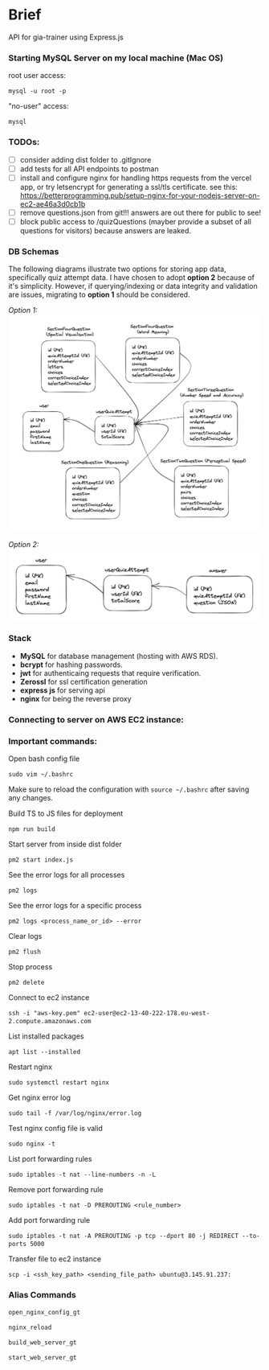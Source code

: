 # Brief

API for gia-trainer using Express.js

### Starting MySQL Server on my local machine (Mac OS)

root user access:

```
mysql -u root -p
```

"no-user" access:

```
mysql
```

### TODOs:

- [ ] consider adding dist folder to .gitIgnore
- [ ] add tests for all API endpoints to postman
- [ ] install and configure nginx for handling https requests from the vercel app, or try letsencrypt for generating a ssl/tls certificate. see this: https://betterprogramming.pub/setup-nginx-for-your-nodejs-server-on-ec2-ae46a3d0cb1b
- [ ] remove questions.json from git!!! answers are out there for public to see!
- [ ] block public access to /quizQuestions (mayber provide a subset of all questions for visitors) because answers are leaked.

### DB Schemas

The following diagrams illustrate two options for storing app data, specifically quiz attempt data. I have chosen to adopt **option 2** because of it's simplicity. However, if querying/indexing or data integrity and validation are issues, migrating to **option 1** should be considered.

_Option 1:_
![schema 1](assets/schema-1.png "Title")

_Option 2:_
![schema 2](assets/schema-2.png "Title")

### Stack

- **MySQL** for database management (hosting with AWS RDS).
- **bcrypt** for hashing passwords.
- **jwt** for authenticaing requests that require verification.
- **Zerossl** for ssl certification generation
- **express js** for serving api
- **nginx** for being the reverse proxy

### Connecting to server on AWS EC2 instance:

### Important commands:

Open bash config file

```
sudo vim ~/.bashrc
```

Make sure to reload the configuration with `source ~/.bashrc` after saving any changes.

Build TS to JS files for deployment

```
npm run build
```

Start server from inside dist folder

```
pm2 start index.js
```

See the error logs for all processes

```
pm2 logs
```

See the error logs for a specific process

```
pm2 logs <process_name_or_id> --error
```

Clear logs

```
pm2 flush
```

Stop process

```
pm2 delete
```

Connect to ec2 instance

```
ssh -i "aws-key.pem" ec2-user@ec2-13-40-222-178.eu-west-2.compute.amazonaws.com
```

List installed packages

```
apt list --installed
```

Restart nginx

```
sudo systemctl restart nginx
```

Get nginx error log

```
sudo tail -f /var/log/nginx/error.log
```

Test nginx config file is valid

```
sudo nginx -t
```

List port forwarding rules

```
sudo iptables -t nat --line-numbers -n -L
```

Remove port forwarding rule

```
sudo iptables -t nat -D PREROUTING <rule_number>
```

Add port forwarding rule

```
sudo iptables -t nat -A PREROUTING -p tcp --dport 80 -j REDIRECT --to-ports 5000
```

Transfer file to ec2 instance

```
scp -i <ssh_key_path> <sending_file_path> ubuntu@3.145.91.237:
```

### Alias Commands

```
open_nginx_config_gt
```

```
nginx_reload
```

```
build_web_server_gt
```

```
start_web_server_gt
```
